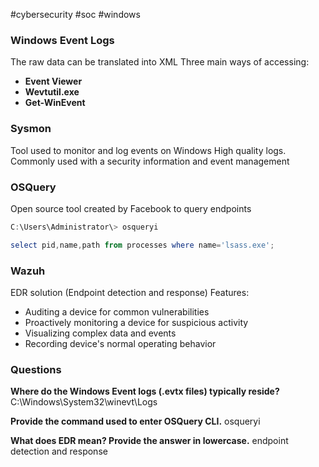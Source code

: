 #cybersecurity #soc #windows 

### Windows Event Logs
The raw data can be translated into XML
Three main ways of accessing:
- **Event Viewer**
- **Wevtutil.exe**
- **Get-WinEvent**

### Sysmon
Tool used to monitor and log events on Windows
High quality logs.
Commonly used with a security information and event management

### OSQuery
Open source tool created by Facebook to query endpoints 

```powershell
C:\Users\Administrator\> osqueryi
```

```powershell
select pid,name,path from processes where name='lsass.exe';
```

### Wazuh
EDR solution (Endpoint detection and response)
Features:
- Auditing a device for common vulnerabilities
- Proactively monitoring a device for suspicious activity 
- Visualizing complex data and events
- Recording device's normal operating behavior


### Questions

**Where do the Windows Event logs (.evtx files) typically reside?**
C:\Windows\System32\winevt\Logs

**Provide the command used to enter OSQuery CLI.**
osqueryi

**What does EDR mean? Provide the answer in lowercase.**
endpoint detection and response